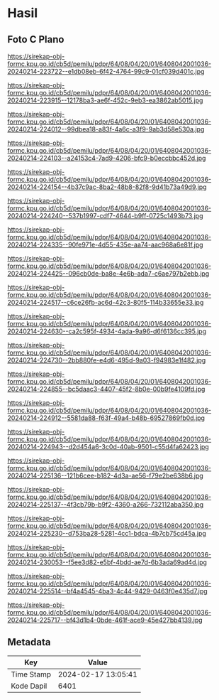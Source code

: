 # Hasil

## Foto C Plano

https://sirekap-obj-formc.kpu.go.id/cb5d/pemilu/pdpr/64/08/04/20/01/6408042001036-20240214-223722--e1db08eb-6f42-4764-99c9-01cf039d401c.jpg

https://sirekap-obj-formc.kpu.go.id/cb5d/pemilu/pdpr/64/08/04/20/01/6408042001036-20240214-223915--12178ba3-ae6f-452c-9eb3-ea3862ab5015.jpg

https://sirekap-obj-formc.kpu.go.id/cb5d/pemilu/pdpr/64/08/04/20/01/6408042001036-20240214-224012--99dbea18-a83f-4a6c-a3f9-9ab3d58e530a.jpg

https://sirekap-obj-formc.kpu.go.id/cb5d/pemilu/pdpr/64/08/04/20/01/6408042001036-20240214-224103--a24153c4-7ad9-4206-bfc9-b0eccbbc452d.jpg

https://sirekap-obj-formc.kpu.go.id/cb5d/pemilu/pdpr/64/08/04/20/01/6408042001036-20240214-224154--4b37c9ac-8ba2-48b8-82f8-9d41b73a49d9.jpg

https://sirekap-obj-formc.kpu.go.id/cb5d/pemilu/pdpr/64/08/04/20/01/6408042001036-20240214-224240--537b1997-cdf7-4644-b9ff-0725c1493b73.jpg

https://sirekap-obj-formc.kpu.go.id/cb5d/pemilu/pdpr/64/08/04/20/01/6408042001036-20240214-224335--90fe971e-4d55-435e-aa74-aac968a6e81f.jpg

https://sirekap-obj-formc.kpu.go.id/cb5d/pemilu/pdpr/64/08/04/20/01/6408042001036-20240214-224425--096cb0de-ba8e-4e6b-ada7-c6ae797b2ebb.jpg

https://sirekap-obj-formc.kpu.go.id/cb5d/pemilu/pdpr/64/08/04/20/01/6408042001036-20240214-224517--c6ce26fb-ac6d-42c3-80f5-114b33655e33.jpg

https://sirekap-obj-formc.kpu.go.id/cb5d/pemilu/pdpr/64/08/04/20/01/6408042001036-20240214-224630--ca2c595f-4934-4ada-9a96-d6f6136cc395.jpg

https://sirekap-obj-formc.kpu.go.id/cb5d/pemilu/pdpr/64/08/04/20/01/6408042001036-20240214-224730--2bb880fe-e4d6-495d-9a03-f94983e1f482.jpg

https://sirekap-obj-formc.kpu.go.id/cb5d/pemilu/pdpr/64/08/04/20/01/6408042001036-20240214-224855--bc5daac3-4407-45f2-8b0e-00b9fe4109fd.jpg

https://sirekap-obj-formc.kpu.go.id/cb5d/pemilu/pdpr/64/08/04/20/01/6408042001036-20240214-224912--5581da88-f63f-49a4-b48b-69527869fb0d.jpg

https://sirekap-obj-formc.kpu.go.id/cb5d/pemilu/pdpr/64/08/04/20/01/6408042001036-20240214-224943--d2d454a6-3c0d-40ab-9501-c55d4fa62423.jpg

https://sirekap-obj-formc.kpu.go.id/cb5d/pemilu/pdpr/64/08/04/20/01/6408042001036-20240214-225136--121b6cee-b182-4d3a-ae56-f79e2be638b6.jpg

https://sirekap-obj-formc.kpu.go.id/cb5d/pemilu/pdpr/64/08/04/20/01/6408042001036-20240214-225137--4f3cb79b-b9f2-4360-a266-732112aba350.jpg

https://sirekap-obj-formc.kpu.go.id/cb5d/pemilu/pdpr/64/08/04/20/01/6408042001036-20240214-225230--d753ba28-5281-4cc1-bdca-4b7cb75cd45a.jpg

https://sirekap-obj-formc.kpu.go.id/cb5d/pemilu/pdpr/64/08/04/20/01/6408042001036-20240214-230053--f5ee3d82-e5bf-4bdd-ae7d-6b3ada69ad4d.jpg

https://sirekap-obj-formc.kpu.go.id/cb5d/pemilu/pdpr/64/08/04/20/01/6408042001036-20240214-225514--bf4a4545-4ba3-4c44-9429-0463f0e435d7.jpg

https://sirekap-obj-formc.kpu.go.id/cb5d/pemilu/pdpr/64/08/04/20/01/6408042001036-20240214-225717--bf43d1b4-0bde-461f-ace9-45e427bb4139.jpg


## Metadata

| Key        | Value               |
| ---------- | ------------------- |
| Time Stamp | 2024-02-17 13:05:41 |
| Kode Dapil | 6401                |



